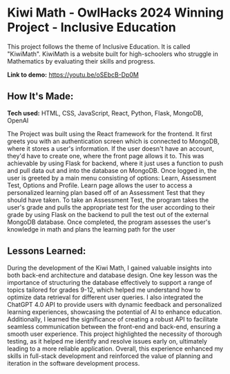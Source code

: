 # Kiwi Math - OwlHacks 2024 Winning Project - Inclusive Education
This project follows the theme of Inclusive Education. It is called "KiwiMath". KiwiMath is a website built for high-schoolers who struggle in Mathematics by evaluating their skills and progress.

**Link to demo:** https://youtu.be/oSEbcB-Dp0M

## How It's Made:

**Tech used:** HTML, CSS, JavaScript, React, Python, Flask, MongoDB, OpenAI

The Project was built using the React framework for the frontend. It first greets you with an authentication screen which is connected to MongoDB, where it stores a user's information. If the user doesn't have an account, they'd have to create one, where the front page allows it to. This was achievable by using Flask for backend, where it just uses a function to push and pull data out and into the database on MongoDB. Once logged in, the user is greeted by a main menu consisting of options: Learn, Assessment Test, Options and Profile. Learn page allows the user to access a personalized learning plan based off of an Assessment Test that they should have taken. To take an Assessment Test, the program takes the user's grade and pulls the appropriate test for the user according to their grade by using Flask on the backend to pull the test out of the external MongoDB database. Once completed, the program assesses the user's knowledge in math and plans the learning path for the user

## Lessons Learned:

During the development of the Kiwi Math, I gained valuable insights into both back-end architecture and database design. One key lesson was the importance of structuring the database effectively to support a range of topics tailored for grades 9-12, which helped me understand how to optimize data retrieval for different user queries. I also integrated the ChatGPT 4.0 API to provide users with dynamic feedback and personalized learning experiences, showcasing the potential of AI to enhance education. Additionally, I learned the significance of creating a robust API to facilitate seamless communication between the front-end and back-end, ensuring a smooth user experience. This project highlighted the necessity of thorough testing, as it helped me identify and resolve issues early on, ultimately leading to a more reliable application. Overall, this experience enhanced my skills in full-stack development and reinforced the value of planning and iteration in the software development process.
